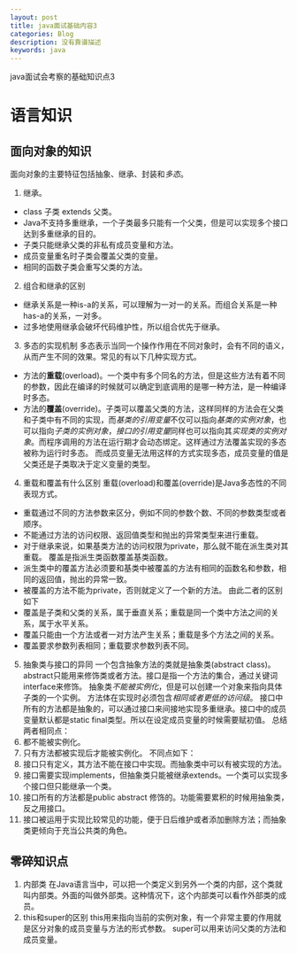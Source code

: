 ```yaml
---
layout: post
title: java面试基础内容3
categories: Blog
description: 没有靠谱描述
keywords: java
---
```

java面试会考察的基础知识点3

# 语言知识
## 面向对象的知识
面向对象的主要特征包括抽象、继承、封装和*多态*。
1. 继承。
* class 子类 extends 父类。
* Java不支持多重继承，一个子类最多只能有一个父类，但是可以实现多个接口达到多重继承的目的。
* 子类只能继承父类的非私有成员变量和方法。
* 成员变量重名时子类会覆盖父类的变量。
* 相同的函数子类会重写父类的方法。
2. 组合和继承的区别
* 继承关系是一种is-a的关系，可以理解为一对一的关系。而组合关系是一种has-a的关系，一对多。
* 过多地使用继承会破坏代码维护性，所以组合优先于继承。
3. 多态的实现机制
多态表示当同一个操作作用在不同对象时，会有不同的语义，从而产生不同的效果。常见的有以下几种实现方式。
* 方法的**重载**(overload)。一个类中有多个同名的方法，但是这些方法有着不同的参数，因此在编译的时候就可以确定到底调用的是哪一种方法，是一种编译时多态。
* 方法的**覆盖**(override)。子类可以覆盖父类的方法，这样同样的方法会在父类和子类中有不同的实现，而*基类的引用变量*不仅可以指向*基类的实例对象*，也可以指向*子类的实例对象*，*接口的引用变量*同样也可以指向其*实现类的实例对象*。而程序调用的方法在运行期才会动态绑定。这样通过方法覆盖实现的多态被称为运行时多态。
而成员变量无法用这样的方式实现多态，成员变量的值是父类还是子类取决于定义变量的类型。
4. 重载和覆盖有什么区别
重载(overload)和覆盖(override)是Java多态性的不同表现方式。
* 重载通过不同的方法参数来区分，例如不同的参数个数、不同的参数类型或者顺序。
* 不能通过方法的访问权限、返回值类型和抛出的异常类型来进行重载。
* 对于继承来说，如果基类方法的访问权限为private，那么就不能在派生类对其重载。
覆盖是指派生类函数覆盖基类函数。
* 派生类中的覆盖方法必须要和基类中被覆盖的方法有相同的函数名和参数，相同的返回值，抛出的异常一致。
* 被覆盖的方法不能为private，否则就定义了一个新的方法。
由此二者的区别如下
* 覆盖是子类和父类的关系，属于垂直关系；重载是同一个类中方法之间的关系，属于水平关系。
* 覆盖只能由一个方法或者一对方法产生关系；重载是多个方法之间的关系。
* 覆盖要求参数列表相同；重载要求参数列表不同。
5. 抽象类与接口的异同
一个包含抽象方法的类就是抽象类(abstract class)。abstract只能用来修饰类或者方法。接口是指一个方法的集合，通过关键词interface来修饰。
抽象类*不能被实例化*，但是可以创建一个对象来指向具体子类的一个实例。
方法体在实现时必须包含*相同或者更低的访问级*。
接口中所有的方法都是抽象的，可以通过接口来间接地实现多重继承。接口中的成员变量默认都是static final类型。所以在设定成员变量的时候需要赋初值。
总结两者相同点：
1. 都不能被实例化。
2. 只有方法都被实现后才能被实例化。
不同点如下：
1. 接口只有定义，其方法不能在接口中实现。而抽象类中可以有被实现的方法。
2. 接口需要实现implements，但抽象类只能被继承extends。一个类可以实现多个接口但只能继承一个类。
3. 接口所有的方法都是public abstract 修饰的。功能需要累积的时候用抽象类，反之用接口。
4. 接口被运用于实现比较常见的功能，便于日后维护或者添加删除方法；而抽象类更倾向于充当公共类的角色。
## 零碎知识点
1. 内部类
在Java语言当中，可以把一个类定义到另外一个类的内部，这个类就叫内部类。外面的叫做外部类。这种情况下，这个内部类可以看作外部类的成员。
2. this和super的区别
this用来指向当前的实例对象，有一个非常主要的作用就是区分对象的成员变量与方法的形式参数。
super可以用来访问父类的方法和成员变量。